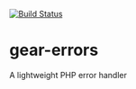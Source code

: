 [![Build Status](https://travis-ci.org/LowG33kDev/gear-errors.svg?branch=master)](https://travis-ci.org/LowG33kDev/gear-errors)
# gear-errors
A lightweight PHP error handler
